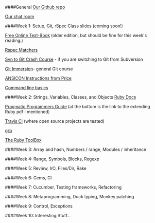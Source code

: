 ####General
[Our Github repo](https://github.com/UWE-Ruby/RubyFall2013)

[Our chat room](http://uwe-ruby.herokuapp.com/)

####Week 1: Setup, Git, rSpec
Class slides (coming soon!)

[Free Online Text-Book](http://www.ruby-doc.org/docs/ProgrammingRuby/) (older edition, but should be fine for this week's reading.)

[Rspec Matchers](http://rubydoc.info/gems/rspec-expectations/2.4.0/RSpec/Matchers)

[Svn to Git Crash Course](http://git.or.cz/course/svn.html) - if you are switching to Git from Subversion

[Git Immersion](http://gitimmersion.com/)- general Git course

[ANSICON Instructions from Price](http://qastuffs.blogspot.com/2011/02/how-to-install-ansicon-for-cucumber-to.html)

[Command line basics](http://linuxbloggen.dk/wp-content/gallery/cheat-sheets/clicommandsfull.jpg)

####Week 2: Strings, Variables, Classes, and Objects
[Ruby Docs](http://www.ruby-doc.org/core-1.9.3/String.html)

[Pragmatic Programmers Guide](http://pragprog.com/book/ruby3/programming-ruby-1-9) (at the bottom is the link to the extending Ruby pdf I mentioned)

[Travis CI](https://travis-ci.org) (where open source projects are tested)

[grb](https://github.com/jinzhu/grb)

[The Ruby ToolBox](https://www.ruby-toolbox.com/)

####Week 3: Array and hash, Numbers / range, Modules / inheritance

####Week 4: Range, Symbols, Blocks, Regexp

####Week 5: Review, I/O, Files/Dir, Rake

####Week 6: Gems, CI

####Week 7: Cucumber, Testing frameworks, Refactoring

####Week 8: Metaprogramming, Duck typing, Monkey patching

####Week 9: Control, Exceptions

####Week 10: Interesting Stuff...
